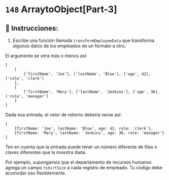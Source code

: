 # `148` ArraytoObject[Part-3]

## 📝 Instrucciones:

1. Escribe una función llamada `transformEmployeeData` que transforma algunos datos de los empleados de un formato a otro.

El argumento se verá más o menos así:

```JS
[
    [
        ['firstName', 'Joe'], ['lastName', 'Blow'], ['age', 42], ['role', 'clerk']
    ],
    [
        ['firstName', 'Mary'], ['lastName', 'Jenkins'], ['age', 36], ['role', 'manager']
    ]
]
```
Dada esa entrada, el valor de retorno debería verse así:
```Js
[
    {firstName: 'Joe', lastName: 'Blow', age: 42, role: 'clerk'},
    {firstName: 'Mary', lastName: 'Jenkins', age: 36, role: 'manager'}
]
```
Ten en cuenta que la entrada puede tener un número diferente de filas o claves diferentes que la muestra dada.

Por ejemplo, supongamos que el departamento de recursos humanos agrega un campo `tshirtSize` a cada registro de empleado. Tu código debe acomodar eso flexiblemente.